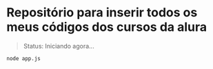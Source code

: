 # Repositório para inserir todos os meus códigos dos cursos da alura


> Status: Iniciando agora...

```
node app.js
```

